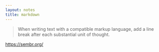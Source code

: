 ```yaml
---
layout: notes
title: markdown
---
```


> When writing text with a compatible markup language, add a line break after each substantial unit of thought.

https://sembr.org/
